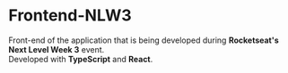 # Frontend-NLW3
 Front-end of the application that is being developed during **Rocketseat's Next Level Week 3** event.</br>
 Developed with **TypeScript** and **React**.
